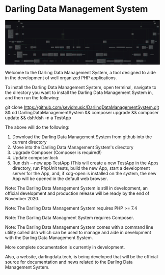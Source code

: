# Darling Data Management System

![alt text](https://raw.githubusercontent.com/sevidmusic/DarlingCmsRedesign/unitTests/DCMS_UML.png)

Welcome to the Darling Data Management System, a tool designed to aide in the development of well organized PHP applications.


To install the Darling Data Management System, open terminal, navigate to the directory
you want to install the Darling Data Management System in, and then run the following:

   git clone https://github.com/sevidmusic/DarlingDataManagementSystem.git && cd DarlingDataManagementSystem && composer upgrade && composer update && dsh/dsh -n a TestApp

The above will do the following:

1. Download the Darling Data Management System from github into the current directory
2. Move into the Darling Data Management System's directory
3. Upgrade Composer (Composer is required!)
4. Update composer.lock
5. Run dsh --new app TestApp (This will create a new TestApp in the Apps directory,
   run PhpUnit tests, build the new App, start a development server for the App, and,
   if xdg-open is installed on the system, the new App will be opened in the default
   web browser.

Note: The Darling Data Management System is still in development, an official
      development and production release will be ready by the end of November 2020.

Note: The Darling Data Management System requires PHP >= 7.4

Note: The Darling Data Managment System requires Composer.

Note: The Darling Data Management System comes with a command line utility called
      dsh which can be used to manage and aide in development with the Darling
      Data Management System.

More complete documentation is currently in development.

Also, a website, darlingdata.tech, is being developed that will be the official
source for documentation and news related to the Darling Data Management System.

